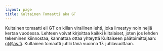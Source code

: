 ```yaml
---
layout: page
title: Kultainen Tomaatti aka GT
---
```

Kultainen tomaatti eli GT on killan virallinen lehti, joka ilmestyy noin neljä kertaa vuodessa. Lehteen voivat kirjoittaa kaikki kiltalaiset, joten jos lehden tekeminen kiinnostaa, kannattaa ottaa yhteyttä Kultaiseen päätoimittajaan: gt@as.fi. Kultainen tomaatti juhlii tänä vuonna 17. juhlavuottaan.
